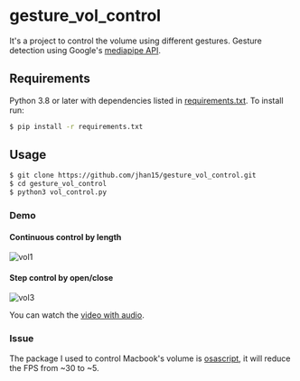 # gesture_vol_control
It's a project to control the volume using different gestures. Gesture detection using Google's [mediapipe API](https://github.com/google/mediapipe).


## Requirements

Python 3.8 or later with dependencies listed in [requirements.txt](https://github.com/jhan15/gesture_detection/blob/master/requirements.txt). To install run:

```bash
$ pip install -r requirements.txt
```

## Usage

```bash
$ git clone https://github.com/jhan15/gesture_vol_control.git
$ cd gesture_vol_control
$ python3 vol_control.py
```

### Demo

#### Continuous control by length

![vol1](https://user-images.githubusercontent.com/62132206/121547644-9a2d2400-ca0c-11eb-9141-a280243f71b0.gif)

#### Step control by open/close

![vol3](https://user-images.githubusercontent.com/62132206/121547653-9c8f7e00-ca0c-11eb-9319-e75a4e96cf6f.gif)

You can watch the [video with audio](https://www.youtube.com/watch?v=l3ukvTslEB0).

### Issue

The package I used to control Macbook's volume is [osascript](https://github.com/andrewp-as-is/osascript.py), it will reduce the FPS from ~30 to ~5.

